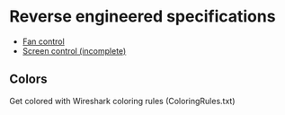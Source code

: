 # Reverse engineered specifications

- [Fan control](fan_control.md)
- [Screen control (incomplete)](screen_control.md)

## Colors

Get colored with Wireshark coloring rules (ColoringRules.txt)
